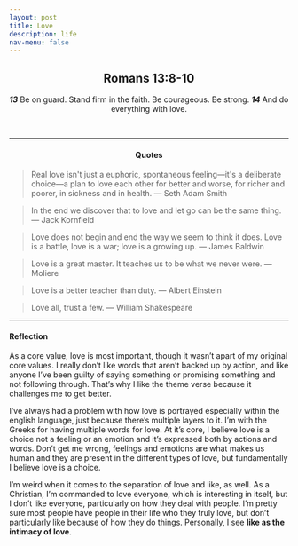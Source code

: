 ```yaml
---
layout: post
title: Love
description: life
nav-menu: false
---
```


<center> <h2> Romans 13:8-10 </h2>

<b><i>13</i></b> Be on guard. Stand firm in the faith. Be courageous. Be strong. <b><i>14</i></b> And do everything with love. </center> <br>

<hr>

<center><h4>Quotes</h4></center>

> Real love isn't just a euphoric, spontaneous feeling—it's a deliberate choice—a plan to love each other for better and worse, for richer and poorer, in sickness and in health. — Seth Adam Smith

> In the end we discover that to love and let go can be the same thing. — Jack Kornfield

> Love does not begin and end the way we seem to think it does. Love is a battle, love is a war; love is a growing up. — James Baldwin

> Love is a great master. It teaches us to be what we never were. — Moliere

> Love is a better teacher than duty. — Albert Einstein

> Love all, trust a few. — William Shakespeare

<hr>

#### Reflection

As a core value, love is most important, though it wasn’t apart of my original core values. I really don’t like words that aren’t backed up by action, and like anyone I’ve been guilty of saying something or promising something and not following through. That’s why I like the theme verse because it challenges me to get better.

I’ve always had a problem with how love is portrayed especially within the english language, just because there’s multiple layers to it. I’m with the Greeks for having multiple words for love. At it’s core, I believe love is a choice not a feeling or an emotion and it’s expressed both by actions and words. Don’t get me wrong, feelings and emotions are what makes us human and they are present in the different types of love, but fundamentally I believe love is a choice. 

I’m weird when it comes to the separation of love and like, as well. As a Christian, I’m commanded to love everyone, which is interesting in itself, but I don’t like everyone, particularly on how they deal with people. I’m pretty sure most people have people in their life who they truly love, but don’t particularly like because of how they do things. Personally, I see **like as the intimacy of love**. 